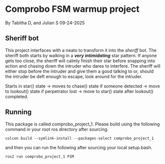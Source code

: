 # Comprobo FSM warmup project
By Tabitha D, and Julian S
09-24-2025

## Sheriff bot

This project interfaces with a neato to transform it into the _sheriff_
bot. The sheriff both starts by walking in a ___very intimidating___
star pattern. If anyone gets too close, the sheriff will calmly finish
their star before snapping into action and chasing down the intruder
who dares to interfere. The sheriff will either stop before the intruder
and give them a good talking to or, should the intruder be deft enough to
escape, look around for the intruder.

Starts in star() state -> moves to chase() state if someone detected ->
move to lookout() state if perpetrator lost -> move to star() state after
lookout() completed.

## Running

This package is called comprobo_project_1. Please build using the
following command in your root ros directory after sourcing.
```
colcon build --symlink-install --packages-select comprobo_project_1
```

and then you can run the following after sourcing your local setup.bash.

```
ros2 run comprobo_project_1 FSM
```
